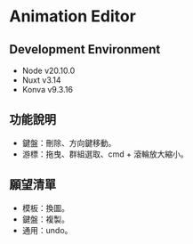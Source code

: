 # Animation Editor

## Development Environment

- Node v20.10.0
- Nuxt v3.14
- Konva v9.3.16

## 功能說明

- 鍵盤：刪除、方向鍵移動。
- 游標：拖曳、群組選取、cmd + 滾輪放大縮小。

## 願望清單

- 模板：換圖。
- 鍵盤：複製。
- 通用：undo。
